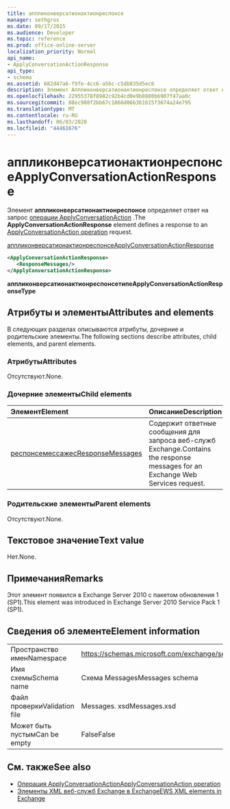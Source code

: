 ```yaml
---
title: аппликонверсатионактионреспонсе
manager: sethgros
ms.date: 09/17/2015
ms.audience: Developer
ms.topic: reference
ms.prod: office-online-server
localization_priority: Normal
api_name:
- ApplyConversationActionResponse
api_type:
- schema
ms.assetid: 682d47a6-f9fe-4cc6-a56c-c5db835d5ec6
description: Элемент Аппликонверсатионактионреспонсе определяет ответ на запрос операции ApplyConversationAction.
ms.openlocfilehash: 22955378f8982c92b4cd0e9b8880b6907f47aa0c
ms.sourcegitcommit: 88ec988f2bb67c1866d06b361615f3674a24e795
ms.translationtype: MT
ms.contentlocale: ru-RU
ms.lasthandoff: 06/03/2020
ms.locfileid: "44461676"
---
```

# <a name="applyconversationactionresponse"></a><span data-ttu-id="a7c4e-103">аппликонверсатионактионреспонсе</span><span class="sxs-lookup"><span data-stu-id="a7c4e-103">ApplyConversationActionResponse</span></span>

<span data-ttu-id="a7c4e-104">Элемент **аппликонверсатионактионреспонсе** определяет ответ на запрос [операции ApplyConversationAction](applyconversationaction-operation.md) .</span><span class="sxs-lookup"><span data-stu-id="a7c4e-104">The **ApplyConversationActionResponse** element defines a response to an [ApplyConversationAction operation](applyconversationaction-operation.md) request.</span></span> 
  
[<span data-ttu-id="a7c4e-105">аппликонверсатионактионреспонсе</span><span class="sxs-lookup"><span data-stu-id="a7c4e-105">ApplyConversationActionResponse</span></span>](applyconversationactionresponse.md)
  
```XML
<ApplyConversationActionResponse>
   <ResponseMessages/>
</ApplyConversationActionResponse>
```

 <span data-ttu-id="a7c4e-106">**аппликонверсатионактионреспонсетипе**</span><span class="sxs-lookup"><span data-stu-id="a7c4e-106">**ApplyConversationActionResponseType**</span></span>
## <a name="attributes-and-elements"></a><span data-ttu-id="a7c4e-107">Атрибуты и элементы</span><span class="sxs-lookup"><span data-stu-id="a7c4e-107">Attributes and elements</span></span>

<span data-ttu-id="a7c4e-108">В следующих разделах описываются атрибуты, дочерние и родительские элементы.</span><span class="sxs-lookup"><span data-stu-id="a7c4e-108">The following sections describe attributes, child elements, and parent elements.</span></span>
  
### <a name="attributes"></a><span data-ttu-id="a7c4e-109">Атрибуты</span><span class="sxs-lookup"><span data-stu-id="a7c4e-109">Attributes</span></span>

<span data-ttu-id="a7c4e-110">Отсутствуют.</span><span class="sxs-lookup"><span data-stu-id="a7c4e-110">None.</span></span>
  
### <a name="child-elements"></a><span data-ttu-id="a7c4e-111">Дочерние элементы</span><span class="sxs-lookup"><span data-stu-id="a7c4e-111">Child elements</span></span>

|<span data-ttu-id="a7c4e-112">**Элемент**</span><span class="sxs-lookup"><span data-stu-id="a7c4e-112">**Element**</span></span>|<span data-ttu-id="a7c4e-113">**Описание**</span><span class="sxs-lookup"><span data-stu-id="a7c4e-113">**Description**</span></span>|
|:-----|:-----|
|[<span data-ttu-id="a7c4e-114">респонсемессажес</span><span class="sxs-lookup"><span data-stu-id="a7c4e-114">ResponseMessages</span></span>](responsemessages.md) <br/> |<span data-ttu-id="a7c4e-115">Содержит ответные сообщения для запроса веб-служб Exchange.</span><span class="sxs-lookup"><span data-stu-id="a7c4e-115">Contains the response messages for an Exchange Web Services request.</span></span>  <br/> |
   
### <a name="parent-elements"></a><span data-ttu-id="a7c4e-116">Родительские элементы</span><span class="sxs-lookup"><span data-stu-id="a7c4e-116">Parent elements</span></span>

<span data-ttu-id="a7c4e-117">Отсутствуют.</span><span class="sxs-lookup"><span data-stu-id="a7c4e-117">None.</span></span>
  
## <a name="text-value"></a><span data-ttu-id="a7c4e-118">Текстовое значение</span><span class="sxs-lookup"><span data-stu-id="a7c4e-118">Text value</span></span>

<span data-ttu-id="a7c4e-119">Нет.</span><span class="sxs-lookup"><span data-stu-id="a7c4e-119">None.</span></span>
  
## <a name="remarks"></a><span data-ttu-id="a7c4e-120">Примечания</span><span class="sxs-lookup"><span data-stu-id="a7c4e-120">Remarks</span></span>

<span data-ttu-id="a7c4e-121">Этот элемент появился в Exchange Server 2010 с пакетом обновления 1 (SP1).</span><span class="sxs-lookup"><span data-stu-id="a7c4e-121">This element was introduced in Exchange Server 2010 Service Pack 1 (SP1).</span></span>
  
## <a name="element-information"></a><span data-ttu-id="a7c4e-122">Сведения об элементе</span><span class="sxs-lookup"><span data-stu-id="a7c4e-122">Element information</span></span>

|||
|:-----|:-----|
|<span data-ttu-id="a7c4e-123">Пространство имен</span><span class="sxs-lookup"><span data-stu-id="a7c4e-123">Namespace</span></span>  <br/> |https://schemas.microsoft.com/exchange/services/2006/messages  <br/> |
|<span data-ttu-id="a7c4e-124">Имя схемы</span><span class="sxs-lookup"><span data-stu-id="a7c4e-124">Schema name</span></span>  <br/> |<span data-ttu-id="a7c4e-125">Схема Messages</span><span class="sxs-lookup"><span data-stu-id="a7c4e-125">Messages schema</span></span>  <br/> |
|<span data-ttu-id="a7c4e-126">Файл проверки</span><span class="sxs-lookup"><span data-stu-id="a7c4e-126">Validation file</span></span>  <br/> |<span data-ttu-id="a7c4e-127">Messages. xsd</span><span class="sxs-lookup"><span data-stu-id="a7c4e-127">Messages.xsd</span></span>  <br/> |
|<span data-ttu-id="a7c4e-128">Может быть пустым</span><span class="sxs-lookup"><span data-stu-id="a7c4e-128">Can be empty</span></span>  <br/> |<span data-ttu-id="a7c4e-129">False</span><span class="sxs-lookup"><span data-stu-id="a7c4e-129">False</span></span>  <br/> |
   
## <a name="see-also"></a><span data-ttu-id="a7c4e-130">См. также</span><span class="sxs-lookup"><span data-stu-id="a7c4e-130">See also</span></span>

- [<span data-ttu-id="a7c4e-131">Операция ApplyConversationAction</span><span class="sxs-lookup"><span data-stu-id="a7c4e-131">ApplyConversationAction operation</span></span>](applyconversationaction-operation.md)
- [<span data-ttu-id="a7c4e-132">Элементы XML веб-служб Exchange в Exchange</span><span class="sxs-lookup"><span data-stu-id="a7c4e-132">EWS XML elements in Exchange</span></span>](ews-xml-elements-in-exchange.md)

